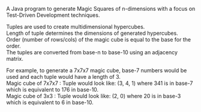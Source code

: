 A Java program to generate Magic Squares of n-dimensions with a focus on Test-Driven Development techniques.

Tuples are used to create multidimensional hypercubes.<br>
Length of tuple determines the dimensions of generated hypercubes.<br>
Order (number of rows/cols) of the magic cube is equal to the base for the order.<br>
The tuples are converted from base-n to base-10 using an adjacency matrix.

For example, to generate a 7x7x7 magic cube, base-7 numbers would be used and each tuple would have a length of 3.<br>
Magic cube of 7x7x7 : Tuple would look like: (3, 4, 1)  where 341 is in base-7 which is equivalent to 176 in base-10.<br>
Magic cube of 3x3   : Tuple would look like: (2, 0)     where 20 is in base-3 which is equivalent to  6   in base-10.

